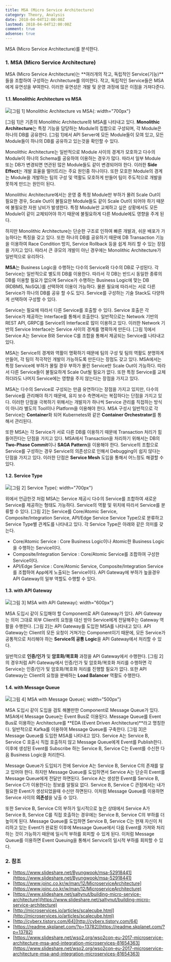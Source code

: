 ```yaml
---
title: MSA (Micro Service Architecture)
category: Theory, Analysis
date: 2018-04-04T12:00:00Z
lastmod: 2018-04-04T12:00:00Z
comment: true
adsense: true
---
```


MSA (Micro Service Architecture)를 분석한다.

### 1. MSA (Micro Service Architecture)

MSA (Micro Service Architecture)는 **여러개의 작고, 독립적인 Service(기능)**들을 조합하여 구성하는 Architecture를 의미한다. 작고, 독립적인 Service들은 MSA에게 유연성을 부여한다. 이러한 유연성은 개발 및 운영 과정에 많은 이점을 가져다준다.

#### 1.1. Monolithic Architecture vs MSA

![[그림 1] Monolithic Architecture vs MSA]({{site.baseurl}}/images/theory_analysis/MSA/Monolithic_MSA.PNG){: width="700px"}

[그림 1]은 기존의 Monolithic Architecture와 MSA를 나타내고 있다. **Monolithic Architecture**는 특정 기능을 담당하는 Module의 집합으로 구성되며, 각 Module은 하나의 DB를 공유한다. [그림 1]에서 API Server에 모든 Module들이 모여 있고, 모든 Module들이 하나의 DB를 공유하고 있는것을 확인할 수 있다.

Monolithic Architecture는 일반적으로 Module 사이의 경계가 모호하고 다수의 Module이 하나의 Schema를 공유하여 이용하는 경우가 많다. 따라서 일부 Module 또는 DB가 변경되면 연관된 많은 Module들도 같이 변경되어야 한다. 이러한 **Side Effect**는 개발 효율을 떨어트리는 주요 원인중 하나이다. 또한 모호한 Module의 경계는 Module을 개발하는 팀의 구성 및 역활도 모호하게 만들어 팀이 주도적으로 개발을 못하게 만드는 원인이 된다.

Monolithic Architecture에서는 운영 중 특정 Module만 부하가 몰려 Scale Out이 필요한 경우, Scale Out이 불필요한 Module들도 같이 Scale Out이 되어야 하기 때문에 불필요한 자원 낭비가 발생한다. 특정 Module만 교체하고 싶은 상황에서도 모든 Module이 같이 교체되어야 하기 때문에 불필요하게 다른 Module에도 영향을 주게 된다.

하지만 Monolithic Architecture는 단순한 구조로 인하여 빠른 개발과, 쉬운 배포가 가능하다는 특징을 갖고 있다. 또한 하나의 DB를 공유하기 때문에 DB Transaction 기능을 이용하여 Race Condition 방지, Service Rollback 등을 쉽게 처리 할 수 있는 장점을 가지고 있다. 따라서 큰 큐모의 개발이 아닌 경우에는 Monolithic Architecture가 일반적으로 유리하다.

**MSA**는 Business Logic을 수행하는 다수의 Service와 다수의 DB로 구성된다. 각 Service는 일반적으로 별도의 DB를 이용한다. 따라서 각 DB는 반드시 동일한 종류의 DB를 이용할 필요가 없으며 Service가 수행하는 Business Logic에 맞는 DB (RDBMS, NoSQL)를 선택하여 이용이 가능하다. 물론 필요에 따라서는 서로 다른 Service가 하나의 DB를 공유 할 수도 있다. Service를 구성하는 기술 Stack도 다양하게 선택하여 구성할 수 있다.

Service는 필요에 따라서 다른 Service를 호출할 수 있다. Service 호출은 각 Service가 제공하는 Interface를 통해서 호출한다. 일반적으로는 Network 기반의 REST API, GRPC를 Service의 Interface로 많이 이용하고 있다. 이러한 Network 기반의 Service Interface는 Service 사이의 경계를 명확하게 만든다. [그림 1]에서 Service A는 Service B와 Service C를 조합을 통해서 제공되는 Service를 나타내고 있다.

MSA는 Service의 경계와 역활이 명확하기 때문에 팀의 구성 및 팀의 역활도 분명하게 만들어, 각 팀이 적극적인 개발이 가능하도록 만든다는 장점도 갖고 있다. MSA에서는 특정 Service에 부하가 몰릴 경우 부하가 몰린 Service만 Scale Out이 가능하다. 따라서 다른 Service들이 불필요하게 Scale Out될 필요가 없다. 또한 특정 Service를 교체하더라도 나머지 Service에는 영향을 주지 않는다는 장점을 가지고 있다.

MSA는 다수의 Service로 구성되는 만큼 유연하다는 장점을 가지고 있지만, 다수의 Service를 관리해야 하기 때문에, 유지 보수 측면에서는 복잡하다는 단점을 가지고 있다. 이러한 단점을 극복하기 위해서는 개발자가 하나씩 Service 관리를 직접하는 방식이 아니라 별도의 Tool이나 Platform을 이용해야 한다. MSA 구성시 일반적으로 각 Service는 **Container**화 되어 Kubernetes와 같은 **Container Orchestrator**를 통해서 관리된다.

또한 MSA는 각 Service가 서로 다른 DB를 이용하기 때문에 Transaction 처리가 힘들어진다는 단점을 가지고 있다. MSA에서 Transaction을 처리하기 위해서는 DB의 **Two-Phase Commit**이나 **SAGA Pattern**을 이용해야 한다. Service의 조합으로 Service를 구성하는 경우 Service의 의존성으로 인해서 Debugging이 쉽지 않다는 단점을 가지고 있다. 이러한 단점은 **Service Mesh** 도입을 통해서 어느정도 해결할 수 있다.

#### 1.2. Service Type

![[그림 2] Service Type]({{site.baseurl}}/images/theory_analysis/MSA/Service_Type.PNG){: width="700px"}

위에서 언급한것 처럼 MSA는 Service 제공시 다수의 Service를 조합하여 새로운 Service를 제공하는 형태도 가능하다. Service의 역활 및 위치에 따라서 Service를 분류할 수 있다. [그림 2]는 Service를 Core/Atomic Service, Composite/Integration Service, API/Edge Service Service Type으로 분류하고 Service Type별 관계도를 나타내고 있다. 각 Service Type은 아래와 같은 의미를 갖는다.

* Core/Atomic Service : Core Business Logic이나 Atomic한 Business Logic을 수행하는 Service이다.
* Composite/Integration Service : Core/Atomic Service를 조합하여 구성한 Service이다.
* API/Edge Service : Core/Atomic Service, Composite/Integration Service를 조합하여 App에게 노출되는 Service이다. API Gateway에 부하가 높을경우 API Gateway의 일부 역할도 수행할 수 있다.

#### 1.3. with API Gateway

![[그림 3] MSA with API Gateway]({{site.baseurl}}/images/theory_analysis/MSA/MSA_Architecture_API_Gateway.PNG){: width="600px"}

MSA 도입시 같이 도입해야 할 Component로 API Gateway가 있다. API Gateway는 의미 그대로 외부 Client의 요청을 대신 받아 Service에게 전달해주는 Gateway 역활을 수행한다. [그림 2]는 API Gateway를 도입한 MSA를 나타내고 있다. API Gateway는 Client의 모든 요청이 거쳐가는 Component이기 때문에, 모든 Service가 공통적으로 처리해야 하는 **Service의 공통 Logic**을 API Gateway에서 처리할 수 있다.

일반적으로 **인증/인가** 및 **암호화/복호화** 과정을 API Gateway에서 수행한다. [그림 2]의 경우처럼 API Gateway에서 인증/인가 및 암호화/복호화 처리를 수행하면 각 Service는 인증/인가 및 암호화/복호화 처리를 진행할 필요가 없다. 또한 API Gateway는 Client의 요청을 분배하는 **Load Balancer** 역활도 수행한다.

#### 1.4. with Message Queue

![[그림 4] MSA with Message Queue]({{site.baseurl}}/images/theory_analysis/MSA/MSA_Architecture_MQ.PNG){: width="500px"}

MSA 도입시 같이 도입을 검토 해볼만한 Component로 Message Queue가 있다. MSA에서 Message Queue는 Event Bus로 이용된다. Message Queue를 Event Bus로 이용하는 Architecture를 **EDA (Event Driven Architecture)**라고 명칭한다. 일반적으로 Kafka를 이용하여 Message Queue를 구축한다. [그림 3]은 Message Queue를 도입한 MSA를 나타내고 있다. Service A는 Service B, Service C 호출시 직접 호출하지 않고 Message Queue에게 Event를 Publish한다. 이후에 생성된 Event를 Subscribe 하는 Service B, Service C는 Event를 수신한 다음 Business Logic을 처리한다.

Message Queue가 도입되기 전에 Service A는 Service B, Service C의 존재를 알고 있어야 한다. 하지만 Message Queue를 도입하면서 Service A는 단순히 Event를 Message Queue에게 전달만 하면된다. Service A는 생성한 Event를 Service B, Service C가 이용한다는 정보를 알필요 없다. Service B, Service C 관점에서는 내가 필요한 Event가 생성되었을때 수신만 하면된다. 이처럼 Message Queue를 이용하면 Service 사이의 **의존성**을 낮출 수 있다.

또한 Service B, Service C의 부하가 일시적으로 높은 상태에서 Service A가 Service B, Service C를 직접 호출하는 경우에는 Service B, Service C의 부하를 더 높이게 된다. Message Queue를 도입하면 Service B, Service C는 현재 자신이 처리하고 있는 Event가 완료된 이후에 Message Queue에서 다음 Event를 가져와 처리하는 것이 가능하기 때문에 일시적 부하를 회피할 수 있게 된다. 이처럼 Message Queue를 이용하면 Event Queuing을 통해서 Service의 일시적 부하를 회피할 수 있다.

### 2. 참조

* [https://www.slideshare.net/Byungwook/msa-52918441](https://www.slideshare.net/Byungwook/msa-52918441)
* [https://www.joinc.co.kr/w/man/12/MicroserviceArchitecture](https://www.joinc.co.kr/w/man/12/MicroserviceArchitecture)
* [https://www.slideshare.net/saltynut/building-micro-service-architecture](https://www.slideshare.net/saltynut/building-micro-service-architecture)
* [http://microservices.io/articles/scalecube.html](http://microservices.io/articles/scalecube.html)
* [http://cyberx.tistory.com/64](http://cyberx.tistory.com/64)
* [https://readme.skplanet.com/?p=13782](https://readme.skplanet.com/?p=13782)
* [https://www.slideshare.net/wso2.org/wso2con-eu-2017-microservice-architecture-msa-and-integration-microservices-81654363](https://www.slideshare.net/wso2.org/wso2con-eu-2017-microservice-architecture-msa-and-integration-microservices-81654363)
